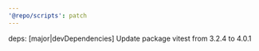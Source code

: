 ```yaml
---
'@repo/scripts': patch
---
```


deps: [major|devDependencies] Update package vitest from 3.2.4 to 4.0.1
